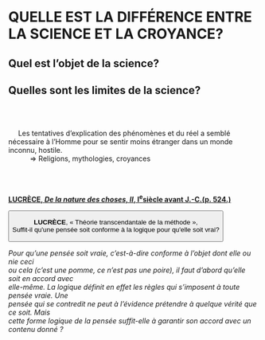 <html>
 <head>
    <meta charset="utf-8"/>
    <link href="style.css" rel="stylesheet" type="text/css"/>
 </head>
 <body>
 <h1 id="para1">QUELLE EST LA DIFFÉRENCE ENTRE LA SCIENCE ET LA CROYANCE?</h1>
 <h2 id="para2">Quel est l’objet de la science?</h2>
 <h2 id="para2">Quelles sont les limites de la science?</h2>
 <br />
 <br />
 <p id="para3"> &nbsp;&nbsp; &nbsp;&nbsp;Les tentatives d’explication des phénomènes et du réel a semblé nécessaire à l’Homme pour se sentir moins étranger dans un monde inconnu, hostile.
 <br>&nbsp;&nbsp; &nbsp;&nbsp;&nbsp;&nbsp; &nbsp;&nbsp; => Religions, mythologies, croyances</p> 
 <br>
 <br>
 <p id="para9"><u><b>LUCRÈCE, <i>De la nature des choses, II</i>, I<sup>e</sup>siècle avant J.-C.(p. 524.)</b></u></p>
     <button type="button" class="collapsible"><p id="para3"><b>LUCRÈCE</b>, « Théorie transcendantale de la méthode »,<br />Suffit-il qu'une pensée soit conforme à la logique pour qu'elle soit vrai?</p> </button>

 <div class="content">
   <p id="para3"><i>Pour qu’une pensée soit vraie, c’est-à-dire conforme à l’objet dont elle ou nie ceci <br /> ou cela (c’est une pomme, ce n’est pas une poire), il faut d’abord qu’elle soit en accord avec <br /> elle-même. La logique définit en effet les règles qui s’imposent à toute pensée vraie. Une <br /> pensée qui se contredit ne peut à l’évidence prétendre à quelque vérité que ce soit. Mais <br /> cette forme logique de la pensée suffit-elle à garantir son accord avec un contenu donné ?</i>
    <br />


